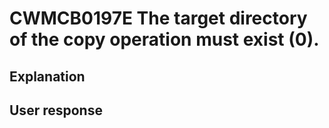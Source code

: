 # CWMCB0197E The target directory of the copy operation must exist (0).

## Explanation

## User response